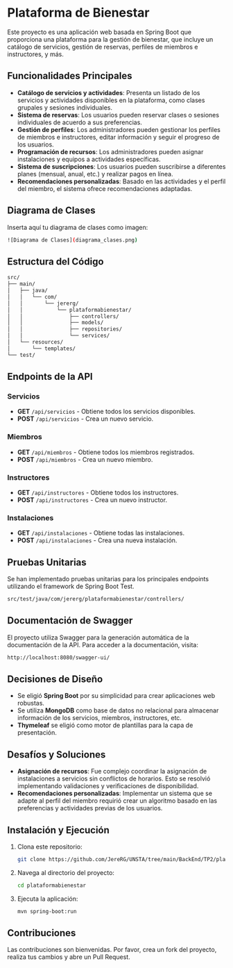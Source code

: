 # Plataforma de Bienestar

Este proyecto es una aplicación web basada en Spring Boot que proporciona una plataforma para la gestión de bienestar, que incluye un catálogo de servicios, gestión de reservas, perfiles de miembros e instructores, y más.

## Funcionalidades Principales

- **Catálogo de servicios y actividades**: Presenta un listado de los servicios y actividades disponibles en la plataforma, como clases grupales y sesiones individuales.
- **Sistema de reservas**: Los usuarios pueden reservar clases o sesiones individuales de acuerdo a sus preferencias.
- **Gestión de perfiles**: Los administradores pueden gestionar los perfiles de miembros e instructores, editar información y seguir el progreso de los usuarios.
- **Programación de recursos**: Los administradores pueden asignar instalaciones y equipos a actividades específicas.
- **Sistema de suscripciones**: Los usuarios pueden suscribirse a diferentes planes (mensual, anual, etc.) y realizar pagos en línea.
- **Recomendaciones personalizadas**: Basado en las actividades y el perfil del miembro, el sistema ofrece recomendaciones adaptadas.

## Diagrama de Clases

Inserta aquí tu diagrama de clases como imagen:

```bash
![Diagrama de Clases](diagrama_clases.png)
```

## Estructura del Código

```bash
src/
├── main/
│   ├── java/
│   │   └── com/
│   │       └── jererg/
│   │           └── plataformabienestar/
│   │               ├── controllers/
│   │               ├── models/
│   │               ├── repositories/
│   │               └── services/
│   └── resources/
│       └── templates/
└── test/
```

## Endpoints de la API

### Servicios

- **GET** `/api/servicios` - Obtiene todos los servicios disponibles.
- **POST** `/api/servicios` - Crea un nuevo servicio.

### Miembros

- **GET** `/api/miembros` - Obtiene todos los miembros registrados.
- **POST** `/api/miembros` - Crea un nuevo miembro.

### Instructores

- **GET** `/api/instructores` - Obtiene todos los instructores.
- **POST** `/api/instructores` - Crea un nuevo instructor.

### Instalaciones

- **GET** `/api/instalaciones` - Obtiene todas las instalaciones.
- **POST** `/api/instalaciones` - Crea una nueva instalación.

## Pruebas Unitarias

Se han implementado pruebas unitarias para los principales endpoints utilizando el framework de Spring Boot Test.

```bash
src/test/java/com/jererg/plataformabienestar/controllers/
```

## Documentación de Swagger

El proyecto utiliza Swagger para la generación automática de la documentación de la API. Para acceder a la documentación, visita:

```bash
http://localhost:8080/swagger-ui/
```

## Decisiones de Diseño

- Se eligió **Spring Boot** por su simplicidad para crear aplicaciones web robustas.
- Se utiliza **MongoDB** como base de datos no relacional para almacenar información de los servicios, miembros, instructores, etc.
- **Thymeleaf** se eligió como motor de plantillas para la capa de presentación.

## Desafíos y Soluciones

- **Asignación de recursos**: Fue complejo coordinar la asignación de instalaciones a servicios sin conflictos de horarios. Esto se resolvió implementando validaciones y verificaciones de disponibilidad.
- **Recomendaciones personalizadas**: Implementar un sistema que se adapte al perfil del miembro requirió crear un algoritmo basado en las preferencias y actividades previas de los usuarios.

## Instalación y Ejecución

1. Clona este repositorio:
    ```bash
    git clone https://github.com/JereRG/UNSTA/tree/main/BackEnd/TP2/plataformabienestar
    ```
2. Navega al directorio del proyecto:
    ```bash
    cd plataformabienestar
    ```
3. Ejecuta la aplicación:
    ```bash
    mvn spring-boot:run
    ```

## Contribuciones

Las contribuciones son bienvenidas. Por favor, crea un fork del proyecto, realiza tus cambios y abre un Pull Request.
